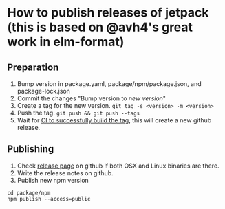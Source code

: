 # How to publish releases of jetpack (this is based on @avh4's great work in elm-format)


## Preparation

1. Bump version in package.yaml, package/npm/package.json, and package-lock.json
2. Commit the changes "Bump version to *new version*"
3. Create a tag for the new version. `git tag -s <version> -m <version>`
4. Push the tag. `git push && git push --tags`
5. Wait for [CI to successfully build the tag](https://travis-ci.org/NoRedInk/jetpack/builds), this will create a new github release.


## Publishing

1. Check [release page](https://github.com/NoRedInk/jetpack/releases) on github if both OSX and Linux binaries are there.
2. Write the release notes on github.
3. Publish new npm version
```
cd package/npm
npm publish --access=public
```
